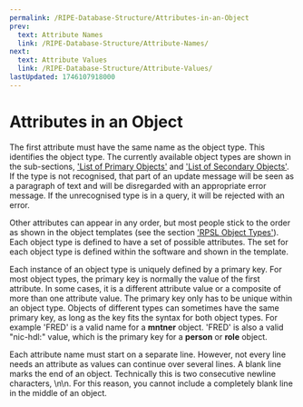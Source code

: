 ```yaml
---
permalink: /RIPE-Database-Structure/Attributes-in-an-Object
prev:
  text: Attribute Names
  link: /RIPE-Database-Structure/Attribute-Names/
next:
  text: Attribute Values
  link: /RIPE-Database-Structure/Attribute-Values/
lastUpdated: 1746107918000
---
```


# Attributes in an Object

The first attribute must have the same name as the object type. This identifies the object type. The currently available object types are shown in the sub-sections, ['List of Primary Objects'](../RIPE-Database-Structure/List-of-Primary-Objects/#list-of-primary-objects) and ['List of Secondary Objects'](../RIPE-Database-Structure/List-of-Secondary-Objects/#list-of-secondary-objects). If the type is not recognised, that part of an update message will be seen as a paragraph of text and will be disregarded with an appropriate error message. If the unrecognised type is in a query, it will be rejected with an error.

Other attributes can appear in any order, but most people stick to the order as shown in the object templates (see the section ['RPSL Object Types'](../RPSL-Object-Types/RPSL-Object-Types#rpsl-object-types)). Each object type is defined to have a set of possible attributes. The set for each object type is defined within the software and shown in the template.


Each instance of an object type is uniquely defined by a primary key. For most object types, the primary key is normally the value of the first attribute. In some cases, it is a different attribute value or a composite of more than one attribute value. The primary key only has to be unique within an object type. Objects of different types can sometimes have the same primary key, as long as the key fits the syntax for both object types. For example 'FRED' is a valid name for a **mntner** object. 'FRED' is also a valid "nic-hdl:" value, which is the primary key for a **person** or **role** object.

Each attribute name must start on a separate line. However, not every line needs an attribute as values can continue over several lines. A blank line marks the end of an object. Technically this is two consecutive newline characters, \n\n. For this reason, you cannot include a completely blank line in the middle of an object.
